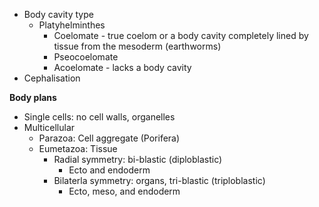 - Body cavity type
	- Platyhelminthes
		- Coelomate - true coelom or a body cavity completely lined by tissue from the mesoderm (earthworms)
		- Pseocoelomate
		- Acoelomate - lacks a body cavity
- Cephalisation

**Body plans**
- Single cells: no cell walls, organelles
- Multicellular
	- Parazoa: Cell aggregate (Porifera)
	- Eumetazoa: Tissue
		- Radial symmetry: bi-blastic (diploblastic)
			- Ecto and endoderm
		- Bilaterla symmetry: organs, tri-blastic (triploblastic)
			- Ecto, meso, and endoderm